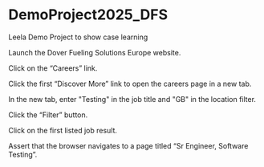 # DemoProject2025_DFS
Leela Demo Project to show case learning

Launch the Dover Fueling Solutions Europe website.

Click on the “Careers” link.

Click the first “Discover More” link to open the careers page in a new tab.

In the new tab, enter "Testing" in the job title and "GB" in the location filter.

Click the “Filter” button.

Click on the first listed job result.

Assert that the browser navigates to a page titled “Sr Engineer, Software Testing”.
